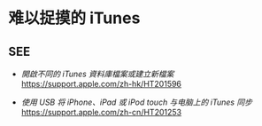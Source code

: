 #	难以捉摸的 iTunes

##	SEE

*	*開啟不同的 iTunes 資料庫檔案或建立新檔案*  
	https://support.apple.com/zh-hk/HT201596

*	*使用 USB 将 iPhone、iPad 或 iPod touch 与电脑上的 iTunes 同步*  
	https://support.apple.com/zh-cn/HT201253
